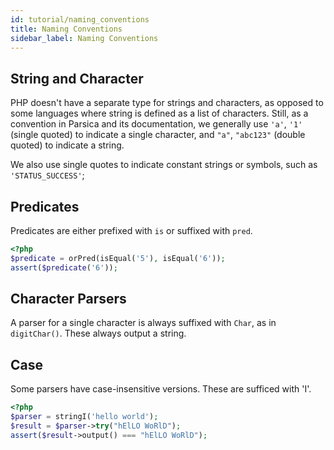 ```yaml
---
id: tutorial/naming_conventions
title: Naming Conventions
sidebar_label: Naming Conventions 
---
```



## String and Character

PHP doesn't have a separate type for strings and characters, as opposed to some languages where string is defined as a list of characters. Still, as a convention in Parsica and its documentation, we generally use `'a'`, `'1'` (single quoted) to indicate a single character, and `"a"`, `"abc123"` (double quoted) to indicate a string.

We also use single quotes to indicate constant strings or symbols, such as `'STATUS_SUCCESS'`;


## Predicates

Predicates are either prefixed with `is` or suffixed with `pred`.

```php
<?php
$predicate = orPred(isEqual('5'), isEqual('6'));
assert($predicate('6'));
```

## Character Parsers

A parser for a single character is always suffixed with `Char`, as in `digitChar()`. These always output a string.

## Case

Some parsers have case-insensitive versions. These are sufficed with 'I'.

```php
<?php
$parser = stringI('hello world'); 
$result = $parser->try("hElLO WoRlD"); 
assert($result->output() === "hElLO WoRlD");
```

